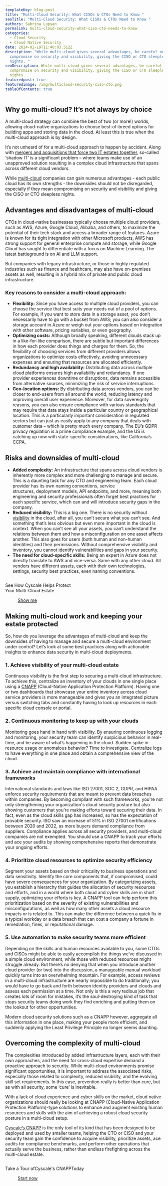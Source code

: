 ```yaml
---
templateKey: blog-post
title: "Multi-Cloud Security: What CISOs & CTOs Need to Know "
seoTitle: "Multi-Cloud Security: What CISOs & CTOs Need to Know "
authors: Sabrina Lupșan
permalink: multi-cloud-security-what-ciso-cto-needs-to-know
categories:
  - Cloud Security
  - Cloud Native Security
date: 2024-02-19T11:40:03.512Z
description: "While multi-cloud gives several advantages, be careful not to
  compromise on security and visibility, giving the CISO or CTO sleepless
  nights. "
seoDescription: While multi-cloud gives several advantages, be careful not to
  compromise on security and visibility, giving the CISO or CTO sleepless
  nights.
featuredpost: true
featuredimage: /img/multicloud-security-ciso-cto.png
tableOfContents: true
---
```

## Why go multi-cloud? It’s not always by choice 

A multi-cloud strategy can combine the best of two (or more!) worlds, allowing cloud-native organizations to choose best-of-breed options for building apps and storing data in the cloud. At least this is true when the multi-cloud approach is by design.  

It’s not unheard of for a multi-cloud approach to happen by accident. Along with [mergers and acquisitions that force two IT estates together](https://cyscale.com/blog/cloud-security-assessment-vital-part-mergers-acquisitions/), so-called ‘shadow IT’ is a significant problem – where teams make use of an unapproved solution resulting in a complex cloud infrastructure that spans across different cloud vendors.  

While [multi-cloud](https://cyscale.com/blog/cloud-native-tools-multi-cloud/) companies can gain numerous advantages - each public cloud has its own strengths - the downsides should not be disregarded, especially if they mean compromising on security and visibility and giving the CISO or CTO sleepless nights. 

## Advantages and disadvantages of multi-cloud 

CTOs in cloud-native businesses typically choose multiple cloud providers, such as AWS, Azure, Google Cloud, Alibaba, and others, to maximize the potential of their tech stack and access a broader range of features. Azure is known for its tight integration with other Microsoft products, AWS has strong support for general enterprise compute and storage, while Google Cloud has sought to differentiate with a focus on Machine Learning. The latest battleground is on AI and LLM support.  

But companies with legacy infrastructure, or those in highly regulated industries such as finance and healthcare, may also have on-premises assets as well, resulting in a hybrid mix of private and public cloud infrastructure. 

### Key reasons to consider a multi-cloud approach: 

* **Flexibility:** Since you have access to multiple cloud providers, you can choose the service that best suits your needs out of a pool of options. For example, if you want to store data in a storage asset, you don’t necessarily have to go with a bucket from AWS; you can also consider a storage account in Azure or weigh out your options based on integration with other software, pricing variables, or even geography.  
* **Optimizing costs:** Although broadly speaking, different clouds stack up in a like-for-like comparison, there are subtle but important differences in how each provider does things and charges for them. So, the flexibility of choosing services from different providers allows organizations to optimize costs effectively, avoiding unnecessary expenses and ensuring that resources are allocated efficiently. 
* **Redundancy and high availability:** Distributing data across multiple cloud platforms ensures high availability and redundancy. If one provider experiences downtime or disruptions, data remains accessible from alternative sources, minimizing the risk of service interruptions. 
* **Geo-location options:** By distributing data across vendors, you can be closer to end-users from all around the world, reducing latency and improving overall user experience. Moreover, for data sovereignty reasons, you can also ensure compliance with various standards that may require that data stays inside a particular country or geographical location. This is a particularly important consideration in regulated sectors but can just as easily apply to any company that deals with customer data – which is pretty much every company. The EU’s GDPR privacy regulation is a prime compliance example, and the US is catching up now with state-specific considerations, like California’s CCPA.  

## Risks and downsides of multi-cloud 

* **Added complexity:** An infrastructure that spans across cloud vendors is inherently more complex and more challenging to manage and secure. This is a daunting task for any CTO and engineering team. Each cloud provider has its own naming conventions, service structures, deployment models, API endpoints, and more, meaning both engineering and security professionals often forget best practices for each specific service, which can and will introduce security gaps in the company. 
* **Reduced visibility:** This is a big one. There is no security without [visibility](https://cyscale.com/blog/provide-visibility-in-cloud-okta-integration/) in the cloud, after all, you can’t secure what you can’t see. And something that’s less obvious but even more important in the cloud is context. When you can’t see all your assets, you can’t understand the relations between them and how a misconfiguration on one asset affects another. This also goes for users (both human and non-human identities) and their permissions. Without comprehensive visibility and inventory, you cannot identify vulnerabilities and gaps in your security.  
* **The need for cloud-specific skills:** Being an expert in Azure does not directly translate to AWS and vice-versa. Same with any other cloud. All vendors have different assets, each with their own technologies, settings, security best practices, even naming conventions.  

<!-- Start of Text Image Widget -->
<div class='mt-16 rounded-tl-2xl rounded-b-2xl grid grid-cols-12 gap-4 bg-zircon py-8 px-4 lg:py-4' style='borderTopRightRadius: 3rem'>
    <div class='col-span-12 lg:col-span-2'>
        <div class='flex justify-center'>
            <img src='/img/cloud-icon-widget.svg' alt='' id='img-text-button' />
        </div>
    </div>
    <div class='col-span-12 lg:col-span-6 flex items-center justify-center'>
         <p class='font-montserrat font-bold' id="paragraph-text-button">
            See How Cyscale Helps Protect<br class="hidden lg:block"/> Your <span id="font-gradient">Multi-Cloud Estate</span>
        </p>
    </div>
    <div class='col-span-12 lg:col-span-4 flex justify-center items-center'>
        <a class='mx-auto bg-gradient-to-r from-[#0F26AA] to-[#FF4A56] hover:from-[#FF4A56] hover:to-[#0F26AA] block font-medium rounded uppercase text-center no-underline hover:no-underline max-w-sm lg:inline-block font-hind' href='/full-platform-tour/'>
            <span style='padding: 0.625rem 2.5rem' class='text-white block'>
Show me
            </span>
        </a>
    </div>
</div>
<!-- End of Text Image Widget -->

## Making multi-cloud work and keeping your estate protected 

So, how do you leverage the advantages of multi-cloud and keep the downsides of having to manage and secure a multi-cloud environment under control? Let’s look at some best practices along with actionable insights to enhance data security in multi-cloud deployments. 

### 1. Achieve visibility of your multi-cloud estate 

Continuous visibility is the first step to securing a multi-cloud infrastructure. To achieve this, centralize an inventory of your clouds in one single place using a [CNAPP](https://cyscale.com/products/cnapp/) (Cloud-Native Application Protection Platform). Having one or two dashboards that showcase your entire inventory across cloud service providers is more manageable and gives you an integrated picture versus switching tabs and constantly having to look up resources in each specific cloud console or portal.  

### 2. Continuous monitoring to keep up with your clouds 

Monitoring goes hand in hand with visibility. By ensuring continuous logging and monitoring, your security team can identify suspicious behavior in real-time, and be aware of what’s happening in the cloud. Sudden spike in resource usage or anomalous behavior? Time to investigate. Centralize logs to have everything in one place and obtain a comprehensive view of the cloud. 

### 3. Achieve and maintain compliance with international frameworks 

International standards and laws like ISO 27001, SOC 2, GDPR, and HIPAA enforce security requirements that are meant to prevent data breaches within companies. By becoming compliant with such frameworks, you're not only strengthening your organization's cloud security posture but also showing customers that you're making efforts toward securing their data. In fact, even as the cloud skills gap has increased, so has the expectation of provable security. ISO saw an increase of 51% in ISO 27001 certifications between 2020 and 2022, as more buyers demand compliance from suppliers. Compliance applies across all security providers, and multi-cloud companies are not exempted. You should use a CNAPP to track your efforts and ace your audits by showing comprehensive reports that demonstrate your ongoing efforts. 

### 4. Prioritize cloud resources to optimize security efficiency  

Segment your assets based on their criticality to business operations and data sensitivity. Identify the core components that, if compromised, could have severe consequences for your organization. By categorizing assets, you establish a hierarchy that guides the allocation of security resources and efforts, and in a world where both cloud and cyber skills are in short supply, optimizing your efforts is key. A CNAPP tool can help perform this prioritization based on the severity of existing vulnerabilities and misconfigurations, as well as how many other assets a cloud resource impacts or is related to. This can make the difference between a quick fix in a typical workday or a data breach that can cost a company a fortune in remediation, fines, or reputational damage.  

### 5. Use automation to make security teams more efficient 

Depending on the skills and human resources available to you, some CTOs and CISOs might be able to easily accomplish the things we’ve discussed in a simple cloud environment, while those with reduced resources might struggle already. But there’s no denying that when you introduce another cloud provider (or two) into the discussion, a manageable manual workload quickly turns into an overwhelming mountain. For example, access reviews in a multi-cloud infrastructure are nearly impossible to do traditionally; you would have to go back and forth between identity providers and clouds and assess each permission at a time. Not only is this a very tedious job that creates lots of room for mistakes, it’s the soul-destroying kind of task that stops security teams doing work they find enriching and putting them on the lookout for other opportunities.  

Modern cloud security solutions such as a CNAPP however, aggregate all this information in one place, making your people more efficient, and suddenly applying the Least Privilege Principle no longer seems daunting.  

## Overcoming the complexity of multi-cloud  

The complexities introduced by added infrastructure layers, each with their own approaches, and the need for cross-cloud expertise demand a proactive approach to security. While multi-cloud environments promise significant opportunities, it is important to address the associated risks, especially those related to complexity, reduced visibility, and the evolving skill set requirements. In this case, prevention really is better than cure, but as with all security, some ‘cure’ is inevitable.  

With a lack of cloud experience and cyber skills on the market, cloud native organizations should really be looking at CNAPP (Cloud-Native Application Protection Platform)-type solutions to enhance and augment existing human resources and skills with the aim of achieving a robust cloud security posture in a multi-cloud setup. 

[Cyscale’s CNAPP](https://cyscale.com/full-platform-tour/) is the only tool of its kind that has been designed to be deployed and used by smaller teams, helping the CTO or CISO and your security team gain the confidence to acquire visibility, prioritize assets, ace audits for compliance benchmarks, and perform other operations that actually serve the business, rather than endless firefighting across the multi-cloud estate.  

<!-- Start of Text Image Widget -->
<div class='mt-16 rounded-tl-2xl rounded-b-2xl grid grid-cols-12 gap-4 bg-zircon py-8 px-4 lg:py-4' style='borderTopRightRadius: 3rem'>
    <div class='col-span-12 lg:col-span-2'>
        <div class='flex justify-center'>
            <img src='/img/cloud-icon-widget.svg' alt='' id='img-text-button' />
        </div>
    </div>
    <div class='col-span-12 lg:col-span-6 flex items-center justify-center'>
         <p class='font-montserrat font-bold' id="paragraph-text-button">
            Take a Tour of<span id="font-gradient">Cyscale's CNAPP</span>Today 
        </p>
    </div>
    <div class='col-span-12 lg:col-span-4 flex justify-center items-center'>
        <a class='mx-auto bg-gradient-to-r from-[#0F26AA] to-[#FF4A56] hover:from-[#FF4A56] hover:to-[#0F26AA] block font-medium rounded uppercase text-center no-underline hover:no-underline max-w-sm lg:inline-block font-hind' href='/full-platform-tour/'>
            <span style='padding: 0.625rem 2.5rem' class='text-white block'>
                Start now
            </span>
        </a>
    </div>
</div>
<!-- End of Text Image Widget -->